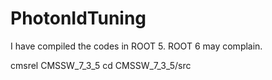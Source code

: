 # PhotonIdTuning
I have compiled the codes in ROOT 5. ROOT 6 may complain.

cmsrel CMSSW_7_3_5
cd CMSSW_7_3_5/src
